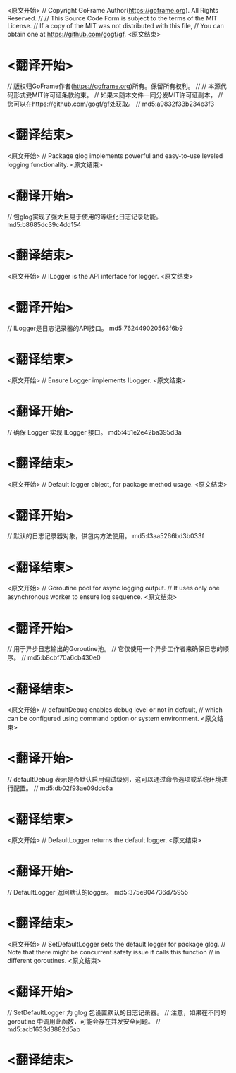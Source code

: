 
<原文开始>
// Copyright GoFrame Author(https://goframe.org). All Rights Reserved.
//
// This Source Code Form is subject to the terms of the MIT License.
// If a copy of the MIT was not distributed with this file,
// You can obtain one at https://github.com/gogf/gf.
<原文结束>

# <翻译开始>
// 版权归GoFrame作者(https://goframe.org)所有。保留所有权利。
//
// 本源代码形式受MIT许可证条款约束。
// 如果未随本文件一同分发MIT许可证副本，
// 您可以在https://github.com/gogf/gf处获取。
// md5:a9832f33b234e3f3
# <翻译结束>


<原文开始>
// Package glog implements powerful and easy-to-use leveled logging functionality.
<原文结束>

# <翻译开始>
// 包glog实现了强大且易于使用的等级化日志记录功能。 md5:b8685dc39c4dd154
# <翻译结束>


<原文开始>
// ILogger is the API interface for logger.
<原文结束>

# <翻译开始>
// ILogger是日志记录器的API接口。 md5:762449020563f6b9
# <翻译结束>


<原文开始>
// Ensure Logger implements ILogger.
<原文结束>

# <翻译开始>
// 确保 Logger 实现 ILogger 接口。 md5:451e2e42ba395d3a
# <翻译结束>


<原文开始>
// Default logger object, for package method usage.
<原文结束>

# <翻译开始>
// 默认的日志记录器对象，供包内方法使用。 md5:f3aa5266bd3b033f
# <翻译结束>


<原文开始>
	// Goroutine pool for async logging output.
	// It uses only one asynchronous worker to ensure log sequence.
<原文结束>

# <翻译开始>
// 用于异步日志输出的Goroutine池。
// 它仅使用一个异步工作者来确保日志的顺序。
// md5:b8cbf70a6cb430e0
# <翻译结束>


<原文开始>
	// defaultDebug enables debug level or not in default,
	// which can be configured using command option or system environment.
<原文结束>

# <翻译开始>
// defaultDebug 表示是否默认启用调试级别，这可以通过命令选项或系统环境进行配置。
// md5:db02f93ae09ddc6a
# <翻译结束>


<原文开始>
// DefaultLogger returns the default logger.
<原文结束>

# <翻译开始>
// DefaultLogger 返回默认的logger。 md5:375e904736d75955
# <翻译结束>


<原文开始>
// SetDefaultLogger sets the default logger for package glog.
// Note that there might be concurrent safety issue if calls this function
// in different goroutines.
<原文结束>

# <翻译开始>
// SetDefaultLogger 为 glog 包设置默认的日志记录器。
// 注意，如果在不同的 goroutine 中调用此函数，可能会存在并发安全问题。
// md5:acb1633d3882d5ab
# <翻译结束>


